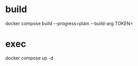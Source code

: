 # build
docker compose build --progress=plain --build-arg TOKEN=<TOKEN>

# exec
docker compose up -d

